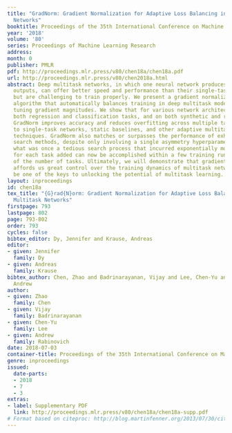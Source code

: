 ```yaml
---
title: "GradNorm: Gradient Normalization for Adaptive Loss Balancing in Deep Multitask
  Networks"
booktitle: Proceedings of the 35th International Conference on Machine Learning
year: '2018'
volume: '80'
series: Proceedings of Machine Learning Research
address: 
month: 0
publisher: PMLR
pdf: http://proceedings.mlr.press/v80/chen18a/chen18a.pdf
url: http://proceedings.mlr.press/v80/chen2018a.html
abstract: Deep multitask networks, in which one neural network produces multiple predictive
  outputs, can offer better speed and performance than their single-task counterparts
  but are challenging to train properly. We present a gradient normalization (GradNorm)
  algorithm that automatically balances training in deep multitask models by dynamically
  tuning gradient magnitudes. We show that for various network architectures, for
  both regression and classification tasks, and on both synthetic and real datasets,
  GradNorm improves accuracy and reduces overfitting across multiple tasks when compared
  to single-task networks, static baselines, and other adaptive multitask loss balancing
  techniques. GradNorm also matches or surpasses the performance of exhaustive grid
  search methods, despite only involving a single asymmetry hyperparameter $α$. Thus,
  what was once a tedious search process that incurred exponentially more compute
  for each task added can now be accomplished within a few training runs, irrespective
  of the number of tasks. Ultimately, we will demonstrate that gradient manipulation
  affords us great control over the training dynamics of multitask networks and may
  be one of the keys to unlocking the potential of multitask learning.
layout: inproceedings
id: chen18a
tex_title: "{G}rad{N}orm: Gradient Normalization for Adaptive Loss Balancing in Deep
  Multitask Networks"
firstpage: 793
lastpage: 802
page: 793-802
order: 793
cycles: false
bibtex_editor: Dy, Jennifer and Krause, Andreas
editor:
- given: Jennifer
  family: Dy
- given: Andreas
  family: Krause
bibtex_author: Chen, Zhao and Badrinarayanan, Vijay and Lee, Chen-Yu and Rabinovich,
  Andrew
author:
- given: Zhao
  family: Chen
- given: Vijay
  family: Badrinarayanan
- given: Chen-Yu
  family: Lee
- given: Andrew
  family: Rabinovich
date: 2018-07-03
container-title: Proceedings of the 35th International Conference on Machine Learning
genre: inproceedings
issued:
  date-parts:
  - 2018
  - 7
  - 3
extras:
- label: Supplementary PDF
  link: http://proceedings.mlr.press/v80/chen18a/chen18a-supp.pdf
# Format based on citeproc: http://blog.martinfenner.org/2013/07/30/citeproc-yaml-for-bibliographies/
---
```

